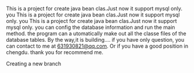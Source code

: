 This is a project for create java bean clas.Just now it support mysql only. you
This is a project for create java bean clas.Just now it support mysql only. you
This is a project for create java bean clas.Just now it support mysql only. you
 can config the database information and run the main method. the program can a
utomatically make out all the classe files of the database tables.
By the way,it is building....
if you have only question, you can contact to me at 631930821@qq.com.
Or if you have a good position in chengdu. thank you for recommend me.

Creating a new branch
